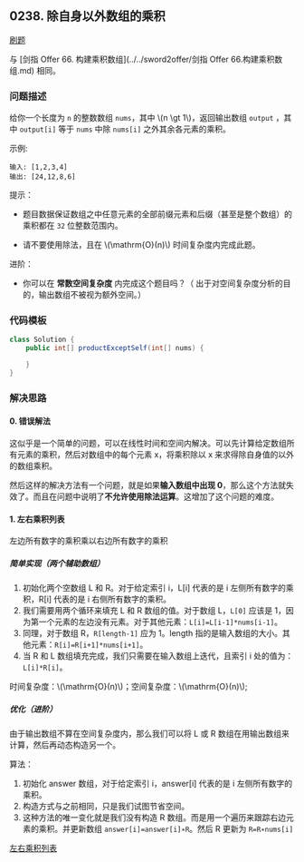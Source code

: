 <script src="https://cdn.bootcss.com/mathjax/2.7.7/MathJax.js?config=TeX-AMS-MML_HTMLorMML"></script>

## 0238. 除自身以外数组的乘积

[刷题](qu0238/solu/Solution.java)

与 [剑指 Offer 66. 构建乘积数组](../../sword2offer/剑指 Offer 66.构建乘积数组.md) 相同。

### 问题描述

给你一个长度为 `n` 的整数数组 `nums`，其中 \\(n \gt 1\\)，返回输出数组 `output` ，其中 `output[i]` 等于 `nums` 中除 `nums[i]` 之外其余各元素的乘积。

示例:

```
输入: [1,2,3,4]
输出: [24,12,8,6]
```

提示：

* 题目数据保证数组之中任意元素的全部前缀元素和后缀（甚至是整个数组）的乘积都在 `32` 位整数范围内。

* 请不要使用除法，且在 \\(\mathrm{O}(n)\\) 时间复杂度内完成此题。


进阶：

* 你可以在 **常数空间复杂度** 内完成这个题目吗？（ 出于对空间复杂度分析的目的，输出数组不被视为额外空间。）



### 代码模板

``` java
class Solution {
    public int[] productExceptSelf(int[] nums) {

    }
}
```

### 解决思路

#### 0. 错误解法

这似乎是一个简单的问题，可以在线性时间和空间内解决。可以先计算给定数组所有元素的乘积，然后对数组中的每个元素 x，将乘积除以 x 来求得除自身值的以外的数组乘积。

然后这样的解决方法有一个问题，就是如果**输入数组中出现 0**，那么这个方法就失效了。而且在问题中说明了**不允许使用除法运算**。这增加了这个问题的难度。

#### 1. 左右乘积列表

左边所有数字的乘积乘以右边所有数字的乘积

##### 简单实现（两个辅助数组）

1. 初始化两个空数组 L 和 R。对于给定索引 i，L[i] 代表的是 i 左侧所有数字的乘积，R[i] 代表的是 i 右侧所有数字的乘积。
2. 我们需要用两个循环来填充 L 和 R 数组的值。对于数组 L，`L[0]` 应该是 1，因为第一个元素的左边没有元素。对于其他元素：`L[i]=L[i-1]*nums[i-1]`。
3. 同理，对于数组 R，`R[length-1]` 应为 1。length 指的是输入数组的大小。其他元素：`R[i]=R[i+1]*nums[i+1]`。
4. 当 R 和 L 数组填充完成，我们只需要在输入数组上迭代，且索引 i 处的值为：`L[i]*R[i]`。

时间复杂度：\\(\mathrm{O}(n)\\)；空间复杂度：\\(\mathrm{O}(n)\\);

##### 优化（进阶）

由于输出数组不算在空间复杂度内，那么我们可以将 L 或 R 数组在用输出数组来计算，然后再动态构造另一个。

算法：

1. 初始化 answer 数组，对于给定索引 i，answer[i] 代表的是 i 左侧所有数字的乘积。
2. 构造方式与之前相同，只是我们试图节省空间。
3. 这种方法的唯一变化就是我们没有构造 R 数组。而是用一个遍历来跟踪右边元素的乘积。并更新数组 `answer[i]=answer[i]∗R`。然后 R 更新为 `R=R∗nums[i]`

[左右乘积列表](qu0238/solu2/Solution.java)


